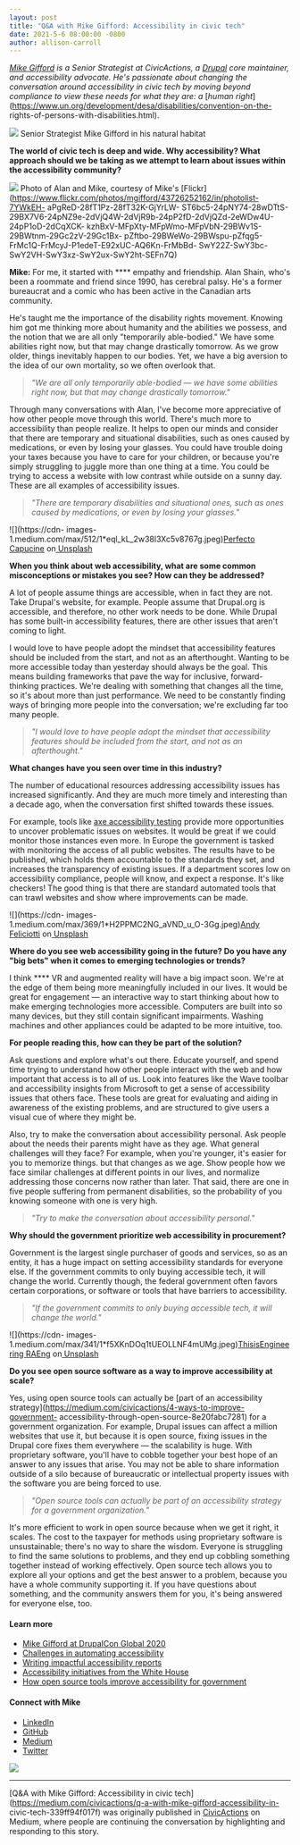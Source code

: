 ```yaml
---
layout: post
title: "Q&A with Mike Gifford: Accessibility in civic tech"
date: 2021-5-6 08:00:00 -0800
author: allison-carroll
---
```

[_Mike Gifford_](https://civicactions.com/team/mike-gifford) _is a Senior
Strategist at CivicActions, a_ [_Drupal_](https://www.drupal.org/u/mgifford)
_core maintainer, and accessibility advocate. He's passionate about changing
the conversation around accessibility in civic tech by moving beyond
compliance to view these needs for what they are: a_ [_human
right_](https://www.un.org/development/desa/disabilities/convention-on-the-
rights-of-persons-with-disabilities.html).

![](https://cdn-images-1.medium.com/max/300/1*8872YgkIHydqOGBqnLf_XQ.jpeg)
Senior Strategist Mike Gifford in his natural habitat

 **The world of civic tech is deep and wide. Why accessibility? What approach
should we be taking as we attempt to learn about issues within the
accessibility community?**

![](https://cdn-images-1.medium.com/max/267/1*gayAWvkTqT9vCEDA--WQWg.jpeg)
Photo of Alan and Mike, courtesy of Mike's
[Flickr](https://www.flickr.com/photos/mgifford/43726252162/in/photolist-7YWkEH-
aPgReD-28fT1Pz-28fT32K-GjYrLW-
ST6bc5-24pNY74-28wDTtS-29BX7V6-24pNZ9e-2dVjQ4W-2dVjR9b-24pP2fD-2dVjQZd-2eWDw4U-24pP1oD-2dCqXCK-
kzhBxV-MFpXty-MFpWmo-MFpVbN-29BWv1S-29BWtnm-29Gc2zV-29Gc1Bx-
pZftbo-29BWeWo-29BWspu-pZfqg5-FrMc1Q-FrMcyJ-P1edeT-E92xUC-AQ6Kn-FrMbBd-
SwY22Z-SwY3bc-SwY2VH-SwY3xz-SwY2ux-SwY2ht-SEFn7Q)

 **Mike:** For me, it started with **** empathy and friendship. Alan Shain,
who's been a roommate and friend since 1990, has cerebral palsy. He's a former
bureaucrat and a comic who has been active in the Canadian arts community.

He's taught me the importance of the disability rights movement. Knowing him
got me thinking more about humanity and the abilities we possess, and the
notion that we are all only "temporarily able-bodied." We have some abilities
right now, but that may change drastically tomorrow. As we grow older, things
inevitably happen to our bodies. Yet, we have a big aversion to the idea of
our own mortality, so we often overlook that.

>  _"We are all only temporarily able-bodied — we have some abilities right
> now, but that may change drastically tomorrow."_

Through many conversations with Alan, I've become more appreciative of how
other people move through this world. There's much more to accessibility than
people realize. It helps to open our minds and consider that there are
temporary and situational disabilities, such as ones caused by medications, or
even by losing your glasses. You could have trouble doing your taxes because
you have to care for your children, or because you're simply struggling to
juggle more than one thing at a time. You could be trying to access a website
with low contrast while outside on a sunny day. These are all examples of
accessibility issues.

>  _"There are temporary disabilities and situational ones, such as ones
> caused by medications, or even by losing your glasses."_

![](https://cdn-
images-1.medium.com/max/512/1*eql_kL_2w38l3Xc5v8767g.jpeg)[Perfecto
Capucine](https://unsplash.com/@perfecto_capucine?utm_source=unsplash&utm_medium=referral&utm_content=creditCopyText)
on[ Unsplash](https://unsplash.com/photos/3gC4gBnD3Xs)

 **When you think about web accessibility, what are some common misconceptions
or mistakes you see? How can they be addressed?**

A lot of people assume things are accessible, when in fact they are not. Take
Drupal's website, for example. People assume that Drupal.org is accessible,
and therefore, no other work needs to be done. While Drupal has some built-in
accessibility features, there are other issues that aren't coming to light.

I would love to have people adopt the mindset that accessibility features
should be included from the start, and not as an afterthought. Wanting to be
more accessible today than yesterday should always be the goal. This means
building frameworks that pave the way for inclusive, forward-thinking
practices. We're dealing with something that changes all the time, so it's
about more than just performance. We need to be constantly finding ways of
bringing more people into the conversation; we're excluding far too many
people.

>  _"I would love to have people adopt the mindset that accessibility features
> should be included from the start, and not as an afterthought."_

 **What changes have you seen over time in this industry?**

The number of educational resources addressing accessibility issues has
increased significantly. And they are much more timely and interesting than a
decade ago, when the conversation first shifted towards these issues.

For example, tools like [axe accessibility
testing](https://www.deque.com/axe/) provide more opportunities to uncover
problematic issues on websites. It would be great if we could monitor those
instances even more. In Europe the government is tasked with monitoring the
access of all public websites. The results have to be published, which holds
them accountable to the standards they set, and increases the transparency of
existing issues. If a department scores low on accessibility compliance,
people will know, and expect a response. It's like checkers! The good thing is
that there are standard automated tools that can trawl websites and show where
improvements can be made.

![](https://cdn-
images-1.medium.com/max/369/1*H2PPMC2NG_aVND_u_O-3Gg.jpeg)[Andy
Feliciotti](https://unsplash.com/@someguy?utm_source=unsplash&utm_medium=referral&utm_content=creditCopyText)
on[ Unsplash](https://unsplash.com/photos/oN_cUY1v7hs)

 **Where do you see web accessibility going in the future? Do you have any
"big bets" when it comes to emerging technologies or trends?**

I think **** VR and augmented reality will have a big impact soon. We're at
the edge of them being more meaningfully included in our lives. It would be
great for engagement — an interactive way to start thinking about how to make
emerging technologies more accessible. Computers are built into so many
devices, but they still contain significant impairments. Washing machines and
other appliances could be adapted to be more intuitive, too.

 **For people reading this, how can they be part of the solution?**

Ask questions and explore what's out there. Educate yourself, and spend time
trying to understand how other people interact with the web and how important
that access is to all of us. Look into features like the Wave toolbar and
accessibility insights from Microsoft to get a sense of accessibility issues
that others face. These tools are great for evaluating and aiding in awareness
of the existing problems, and are structured to give users a visual cue of
where they might be.

Also, try to make the conversation about accessibility personal. Ask people
about the needs their parents might have as they age. What general challenges
will they face? For example, when you're younger, it's easier for you to
memorize things. but that changes as we age. Show people how we face similar
challenges at different points in our lives, and normalize addressing those
concerns now rather than later. That said, there are one in five people
suffering from permanent disabilities, so the probability of you knowing
someone with one is very high.

>  _"Try to make the conversation about accessibility personal."_

 **Why should the government prioritize web accessibility in procurement?**

Government is the largest single purchaser of goods and services, so as an
entity, it has a huge impact on setting accessibility standards for everyone
else. If the government commits to only buying accessible tech, it will change
the world. Currently though, the federal government often favors certain
corporations, or software or tools that have barriers to accessibility.

>  _"If the government commits to only buying accessible tech, it will change
> the world."_

![](https://cdn-
images-1.medium.com/max/341/1*f5XKnDOq1tUEOLLNF4mUMg.jpeg)[ThisisEngineering
RAEng](https://unsplash.com/@thisisengineering?utm_source=unsplash&utm_medium=referral&utm_content=creditCopyText)
on[ Unsplash](https://unsplash.com/photos/o6jUolZ7QJk)

 **Do you see open source software as a way to improve accessibility at
scale?**

Yes, using open source tools can actually be [part of an accessibility
strategy](https://medium.com/civicactions/4-ways-to-improve-government-
accessibility-through-open-source-8e20fabc7281) for a government organization.
For example, Drupal issues can affect a million websites that use it, but
because it is open source, fixing issues in the Drupal core fixes them
everywhere — the scalability is huge. With proprietary software, you'll have
to cobble together your best hope of an answer to any issues that arise. You
may not be able to share information outside of a silo because of bureaucratic
or intellectual property issues with the software you are being forced to use.

>  _"Open source tools can actually be part of an accessibility strategy for a
> government organization."_

It's more efficient to work in open source because when we get it right, it
scales. The cost to the taxpayer for methods using proprietary software is
unsustainable; there's no way to share the wisdom. Everyone is struggling to
find the same solutions to problems, and they end up cobbling something
together instead of working effectively. Open source tech allows you to
explore all your options and get the best answer to a problem, because you
have a whole community supporting it. If you have questions about something,
and the community answers them for you, it's being answered for everyone else,
too.

####  **Learn more**

  * [Mike Gifford at DrupalCon Global 2020](https://medium.com/civicactions/government-accessibility-and-the-cms-problem-588a07088c65)
  * [Challenges in automating accessibility](https://medium.com/openconcept-stories/would-you-publish-without-spellchecking-9166ce8b00de)
  * [Writing impactful accessibility reports](https://medium.com/openconcept-stories/writing-impactful-accessibility-reports-d6cdd84356fd)
  * [Accessibility initiatives from the White House](https://medium.com/civicactions/whitehouse-gov-makes-an-accessibility-statement-5de37580209)
  * [How open source tools improve accessibility for government](https://medium.com/civicactions/4-ways-to-improve-government-accessibility-through-open-source-8e20fabc7281)

####  **Connect with Mike**

  * [LinkedIn](https://www.linkedin.com/in/mgifford/)
  * [GitHub](https://github.com/mgifford)
  * [Medium](https://mgifford.medium.com/)
  * [Twitter](https://twitter.com/mgifford)

![](https://medium.com/_/stat?event=post.clientViewed&referrerSource=full_rss&postId=339ff94f017f)

* * *

[Q&A with Mike Gifford: Accessibility in civic
tech](https://medium.com/civicactions/q-a-with-mike-gifford-accessibility-in-
civic-tech-339ff94f017f) was originally published in
[CivicActions](https://medium.com/civicactions) on Medium, where people are
continuing the conversation by highlighting and responding to this story.

